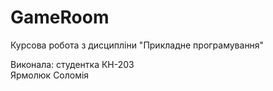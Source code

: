 # GameRoom
Курсова робота
з дисципліни 
"Прикладне програмування"

Виконала: студентка КН-203  
Ярмолюк Соломія
